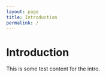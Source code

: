 ```yaml
---
layout: page
title: Introduction
permalink: /
---
```

# Introduction

This is some test content for the intro.